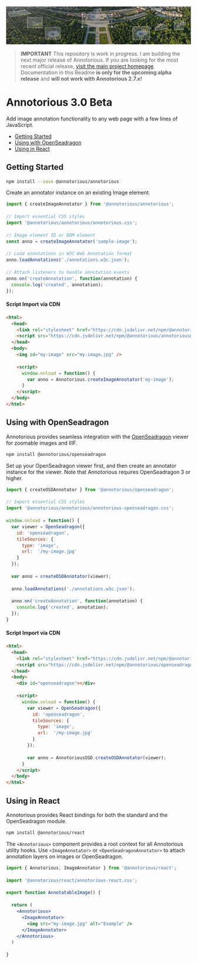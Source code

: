 ![Aerial view of Schönbrunn Palace in Vienna annotated with Annotorious](/docs/images/splash-image.jpg "Aerial view of Schönbrunn Palace in Vienna annotated with Annotorious")

> __IMPORTANT__ This repository is work in progress. I am building the next major release of Annotorious. If you 
> are looking for the most recent official release, [visit the main project homepage](https://annotorious.github.io). 
> Documentation in this Readme __is only for the upcoming alpha release__ and __will not work with Annotorious 2.7.x!__ 

# Annotorious 3.0 Beta

Add image annotation functionality to any web page with a few lines of JavaScript.

- [Getting Started](#getting-started)
- [Using with OpenSeadragon](#using-with-openseadragon)
- [Using in React](#using-in-react)

## Getting Started

```sh
npm install --save @annotorious/annotorious
```

Create an annotator instance on an existing Image element.

```js
import { createImageAnnotator } from '@annotorious/annotorious';

// Import essential CSS styles
import '@annotorious/annotorious/annotorious.css';

// Image element ID or DOM element
const anno = createImageAnnotator('sample-image');

// Load annotations in W3C Web Annotation format
anno.loadAnnotations('./annotations.w3c.json');
       
// Attach listeners to handle annotation events
anno.on('createAnnotation', function(annotation) {
  console.log('created', annotation);
});
```

#### Script Import via CDN

```html
<html>
  <head>
    <link rel="stylesheet" href="https://cdn.jsdelivr.net/npm/@annotorious/annotorious@latest/dist/annotorious.css">
    <script src="https://cdn.jsdelivr.net/npm/@annotorious/annotorious@latest/dist/annotorious.js"></script>
  </head>
  <body>
    <img id="my-image" src="my-image.jpg" />

    <script>
      window.onload = function() {
        var anno = Annotorious.createImageAnnotator('my-image');
      }
    </script>
  </body>
</html>
```

## Using with OpenSeadragon 

Annotorious provides seamless integration with the [OpenSeadragon](https://openseadragon.github.io/)
viewer for zoomable images and IIIF. 

```sh
npm install @annotorious/openseadragon
```

Set up your OpenSeadragon viewer first, and then create an annotator instance for the viewer.
Note that Annotorious requires OpenSeadragon 3 or higher.

```js
import { createOSDAnnotator } from '@annotorious/openseadragon';

// Import essential CSS styles
import '@annotorious/annotorious/annotorious-openseadragon.css';

window.onload = function() {
  var viewer = OpenSeadragon({
    id: 'openseadragon',
    tileSources: {
      type: 'image',
      url:  '/my-image.jpg'
    }
  });

  var anno = createOSDAnnotator(viewer);

  anno.loadAnnotations('./annotations.w3c.json');
       
  anno.on('createAnnotation', function(annotation) {
    console.log('created', annotation);
  });
}
```

#### Script Import via CDN

```html
<html>
  <head>
    <link rel="stylesheet" href="https://cdn.jsdelivr.net/npm/@annotorious/openseadragon@latest/dist/annotorious-openseadragon.css">
    <script src="https://cdn.jsdelivr.net/npm/@annotorious/openseadragon@latest/dist/annotorious-openseadragon.js"></script>
  </head>
  <body>
    <div id="openseadragon"></div>

    <script>
      window.onload = function() {
        var viewer = OpenSeadragon({
          id: 'openseadragon',
          tileSources: {
            type: 'image',
            url:  '/my-image.jpg'
          }
        });
        
        var anno = AnnotoriousOSD.createOSDAnnotator(viewer);
      }
    </script>
  </body>
</html>
```

## Using in React

Annotorious provides React bindings for both the standard and the OpenSeadragon module.

```sh
npm install @annotorious/react
```

The `<Annotorious>` component provides a root context for all Annotorious utility hooks.
Use `<ImageAnnotator>` or `<OpenSeadragonAnnotator>` to attach annotation layers on images
or OpenSeadragon.

```jsx
import { Annotorious, ImageAnnotator } from '@annotorious/react';

import '@annotorious/react/annotorious-react.css';

export function AnnotatableImage() {

  return (
    <Annotorious>
      <ImageAnnotator>
        <img src="my-image.jpg" alt="Example" />
      </ImageAnnotator>
    </Annotorious>
  )

}
```


